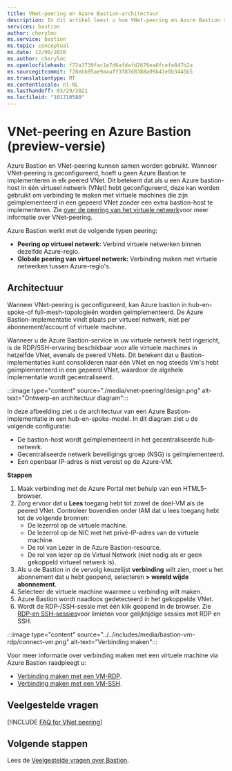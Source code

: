 ```yaml
---
title: VNet-peering en Azure Bastion-architectuur
description: In dit artikel leest u hoe VNet-peering en Azure Bastion samen kunnen worden gebruikt om verbinding te maken met virtuele machines.
services: bastion
author: cherylmc
ms.service: bastion
ms.topic: conceptual
ms.date: 12/09/2020
ms.author: cherylmc
ms.openlocfilehash: f72a3739fac1e7d6afdafd2676ea6fcefe847b2a
ms.sourcegitcommit: f28ebb95ae9aaaff3f87d8388a09b41e0b3445b5
ms.translationtype: MT
ms.contentlocale: nl-NL
ms.lasthandoff: 03/29/2021
ms.locfileid: "101710580"
---
```

# <a name="vnet-peering-and-azure-bastion-preview"></a>VNet-peering en Azure Bastion (preview-versie)

Azure Bastion en VNet-peering kunnen samen worden gebruikt. Wanneer VNet-peering is geconfigureerd, hoeft u geen Azure Bastion te implementeren in elk peered VNet. Dit betekent dat als u een Azure bastion-host in één virtueel netwerk (VNet) hebt geconfigureerd, deze kan worden gebruikt om verbinding te maken met virtuele machines die zijn geïmplementeerd in een gepeerd VNet zonder een extra bastion-host te implementeren. Zie [over de peering van het virtuele netwerk](../virtual-network/virtual-network-peering-overview.md)voor meer informatie over VNet-peering.

Azure Bastion werkt met de volgende typen peering:

* **Peering op virtueel netwerk:** Verbind virtuele netwerken binnen dezelfde Azure-regio.
* **Globale peering van virtueel netwerk:** Verbinding maken met virtuele netwerken tussen Azure-regio's.

## <a name="architecture"></a>Architectuur

Wanneer VNet-peering is geconfigureerd, kan Azure bastion in hub-en-spoke-of full-mesh-topologieën worden geïmplementeerd. De Azure Bastion-implementatie vindt plaats per virtueel netwerk, niet per abonnement/account of virtuele machine.

Wanneer u de Azure Bastion-service in uw virtuele netwerk hebt ingericht, is de RDP/SSH-ervaring beschikbaar voor alle virtuele machines in hetzelfde VNet, evenals de peered VNets. Dit betekent dat u Bastion-implementaties kunt consolideren naar één VNet en nog steeds Vm's hebt geïmplementeerd in een gepeerd VNet, waardoor de algehele implementatie wordt gecentraliseerd.

:::image type="content" source="./media/vnet-peering/design.png" alt-text="Ontwerp-en architectuur diagram":::

In deze afbeelding ziet u de architectuur van een Azure Bastion-implementatie in een hub-en-spoke-model. In dit diagram ziet u de volgende configuratie:

* De bastion-host wordt geïmplementeerd in het gecentraliseerde hub-netwerk.
* Gecentraliseerde netwerk beveiligings groep (NSG) is geïmplementeerd.
* Een openbaar IP-adres is niet vereist op de Azure-VM.

**Stappen**

1. Maak verbinding met de Azure Portal met behulp van een HTML5-browser.
2. Zorg ervoor dat u **Lees** toegang hebt tot zowel de doel-VM als de peered VNet. Controleer bovendien onder IAM dat u lees toegang hebt tot de volgende bronnen:
   * De lezerrol op de virtuele machine.
   * De lezerrol op de NIC met het privé-IP-adres van de virtuele machine.
   * De rol van Lezer in de Azure Bastion-resource.
   * De rol van lezer op de Virtual Network (niet nodig als er geen gekoppeld virtueel netwerk is).
3. Als u de Bastion in de vervolg keuzelijst **verbinding** wilt zien, moet u het abonnement dat u hebt geopend, selecteren **> wereld wijde abonnement**.
4. Selecteer de virtuele machine waarmee u verbinding wilt maken.
5. Azure Bastion wordt naadloos gedetecteerd in het gekoppelde VNet.
6. Wordt de RDP-/SSH-sessie met één klik geopend in de browser. Zie [RDP-en SSH-sessies](bastion-faq.md#limits)voor limieten voor gelijktijdige sessies met RDP en SSH.

  :::image type="content" source="../../includes/media/bastion-vm-rdp/connect-vm.png" alt-text="Verbinding maken":::

   Voor meer informatie over verbinding maken met een virtuele machine via Azure Bastion raadpleegt u:

   * [Verbinding maken met een VM-RDP](bastion-connect-vm-rdp.md).
   * [Verbinding maken met een VM-SSH](bastion-connect-vm-ssh.md).

## <a name="faq"></a>Veelgestelde vragen

[!INCLUDE [FAQ for VNet peering](../../includes/bastion-faq-peering-include.md)]

## <a name="next-steps"></a>Volgende stappen

Lees de [Veelgestelde vragen over Bastion](bastion-faq.md).

